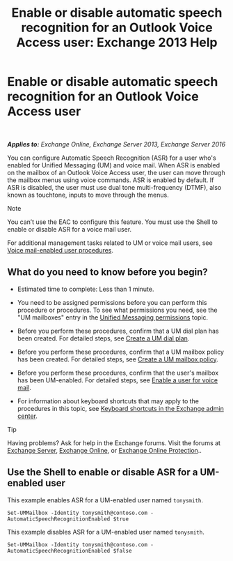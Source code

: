 ﻿---
title: 'Enable or disable automatic speech recognition for an Outlook Voice Access user: Exchange 2013 Help'
TOCTitle: Enable or disable automatic speech recognition for an Outlook Voice Access user
ms:assetid: 58f41016-e725-432b-953e-415d61e0664c
ms:mtpsurl: https://technet.microsoft.com/en-us/library/Bb232062(v=EXCHG.150)
ms:contentKeyID: 49315419
ms.date: 12/10/2017
mtps_version: v=EXCHG.150
---

# Enable or disable automatic speech recognition for an Outlook Voice Access user

 

_**Applies to:** Exchange Online, Exchange Server 2013, Exchange Server 2016_


You can configure Automatic Speech Recognition (ASR) for a user who's enabled for Unified Messaging (UM) and voice mail. When ASR is enabled on the mailbox of an Outlook Voice Access user, the user can move through the mailbox menus using voice commands. ASR is enabled by default. If ASR is disabled, the user must use dual tone multi-frequency (DTMF), also known as touchtone, inputs to move through the menus.


> [!NOTE]
> You can’t use the EAC to configure this feature. You must use the Shell to enable or disable ASR for a voice mail user.



For additional management tasks related to UM or voice mail users, see [Voice mail-enabled user procedures](voice-mail-enabled-user-procedures-exchange-2013-help.md).

## What do you need to know before you begin?

  - Estimated time to complete: Less than 1 minute.

  - You need to be assigned permissions before you can perform this procedure or procedures. To see what permissions you need, see the "UM mailboxes" entry in the [Unified Messaging permissions](unified-messaging-permissions-exchange-2013-help.md) topic.

  - Before you perform these procedures, confirm that a UM dial plan has been created. For detailed steps, see [Create a UM dial plan](create-a-um-dial-plan-exchange-2013-help.md).

  - Before you perform these procedures, confirm that a UM mailbox policy has been created. For detailed steps, see [Create a UM mailbox policy](create-a-um-mailbox-policy-exchange-2013-help.md).

  - Before you perform these procedures, confirm that the user's mailbox has been UM-enabled. For detailed steps, see [Enable a user for voice mail](enable-a-user-for-voice-mail-exchange-2013-help.md).

  - For information about keyboard shortcuts that may apply to the procedures in this topic, see [Keyboard shortcuts in the Exchange admin center](keyboard-shortcuts-in-the-exchange-admin-center-exchange-online-protection-help.md).


> [!TIP]
> Having problems? Ask for help in the Exchange forums. Visit the forums at <A href="https://go.microsoft.com/fwlink/p/?linkid=60612">Exchange Server</A>, <A href="https://go.microsoft.com/fwlink/p/?linkid=267542">Exchange Online</A>, or <A href="https://go.microsoft.com/fwlink/p/?linkid=285351">Exchange Online Protection</A>..



## Use the Shell to enable or disable ASR for a UM-enabled user

This example enables ASR for a UM-enabled user named `tonysmith`.

    Set-UMMailbox -Identity tonysmith@contoso.com -AutomaticSpeechRecognitionEnabled $true

This example disables ASR for a UM-enabled user named `tonysmith`.

    Set-UMMailbox -Identity tonysmith@contoso.com -AutomaticSpeechRecognitionEnabled $false

